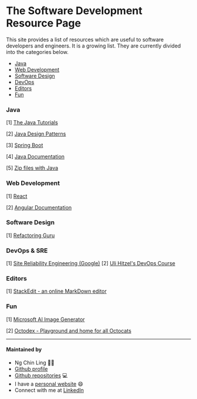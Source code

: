 # The Software Development Resource Page 
This site provides a list of resources which are useful to software developers and engineers. It is a growing list. They are currently divided into the categories below.

* [Java](#java)
* [Web Development](#web-development)
* [Software Design](#software-design)
* [DevOps](#devops)
* [Editors](#editors)
* [Fun](#fun)

### <a id="java"></a>Java
[1] [The Java Tutorials](https://docs.oracle.com/javase/tutorial/)

[2] [Java Design Patterns](https://java-design-patterns.com/)

[3] [Spring Boot](https://spring.io/projects/spring-boot)

[4] [Java Documentation](https://docs.oracle.com/en/java/)

[5] [Zip files with Java](https://mkyong.com/java/how-to-compress-files-in-zip-format/)

### <a id="web-development"></a>Web Development
[1] [React](https://react.dev/)

[2] [Angular Documentation](https://angular.io/docs)

### <a id="software-design"></a>Software Design 
[1] [Refactoring Guru](https://refactoring.guru/design-patterns)

### <a id="devops"></a>DevOps & SRE
[1] [Site Reliability Engineering (Google)](https://sre.google/sre-book/table-of-contents/)
[2] [Uli Hitzel's DevOps Course](https://github.com/u1i/devops-course)

### <a id="editors"></a>Editors
[1] [StackEdit - an online MarkDown editor](https://stackedit.io/) 

### <a id="fun"></a>Fun
[1] [Microsoft AI Image Generator](https://create.microsoft.com/en-us/features/ai-image-generator)

[2] [Octodex - Playground and home for all Octocats](https://octodex.github.com/) 

<hr>

#### Maintained by
- Ng Chin Ling 🏃🌴
- [Github profile](https://github.com/nchinling) 
- [Github repositories](https://github.com/nchinling?tab=repositories) 💻
- I have a [personal website](https://ngchinling.com/) 😄
- Connect with me at [LinkedIn](https://www.linkedin.com/in/chin-ling-ng/)
